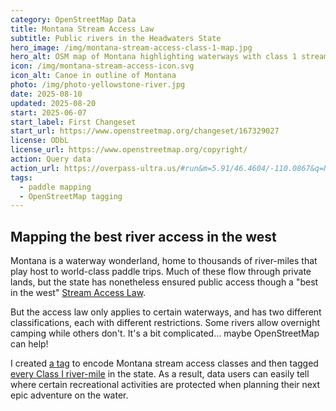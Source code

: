 ```yaml
---
category: OpenStreetMap Data
title: Montana Stream Access Law
subtitle: Public rivers in the Headwaters State
hero_image: /img/montana-stream-access-class-1-map.jpg
hero_alt: OSM map of Montana highlighting waterways with class 1 stream access.
icon: /img/montana-stream-access-icon.svg
icon_alt: Canoe in outline of Montana
photo: /img/photo-yellowstone-river.jpg
date: 2025-08-10
updated: 2025-08-20
start: 2025-06-07
start_label: First Changeset
start_url: https://www.openstreetmap.org/changeset/167329027
license: ODbL
license_url: https://www.openstreetmap.org/copyright/
action: Query data
action_url: https://overpass-ultra.us/#run&m=5.91/46.4604/-110.0867&q=NoewrgLgXAHgtgGwLrAgSzgU3NATAViQG4AoAdwEMBPYAIjhADsILGKB9AZwgCdMK47CgGNhmTp3bCEFCbQC8tAIy1iJHAAIA5tjhEgA
tags:
  - paddle mapping
  - OpenStreetMap tagging
---
```

## Mapping the best river access in the west

Montana is a waterway wonderland, home to thousands of river-miles that play host to world-class paddle trips. Much of these flow through private lands, but the state has nonetheless ensured public access though a "best in the west" [Stream Access Law](https://en.wikipedia.org/wiki/Montana_Stream_Access_Law).

But the access law only applies to certain waterways, and has two different classifications, each with different restrictions. Some rivers allow overnight camping while others don't. It's a bit complicated… maybe OpenStreetMap can help!

I created [a tag](https://wiki.openstreetmap.org/wiki/Key:montana_stream_access_class) to encode Montana stream access classes and then tagged [every Class I river-mile](https://overpass-ultra.us/#run&m=5.91/46.4604/-110.0867&q=NoewrgLgXAHgtgGwLrAgSzgU3NATAViQG4AoAdwEMBPYAIjhADsILGKB9AZwgCdMK47CgGNhmTp3bCEFCbQC8tAIy1iJHAAIA5tjhEgA) in the state. As a result, data users can easily tell where certain recreational activities are protected when planning their next epic adventure on the water.